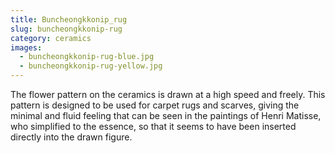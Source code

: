 ```yaml
---
title: Buncheongkkonip_rug
slug: buncheongkkonip-rug
category: ceramics
images:
  - buncheongkkonip-rug-blue.jpg
  - buncheongkkonip-rug-yellow.jpg
---
```


The flower pattern on the  ceramics is drawn at a high speed and freely.  This pattern is designed to be used for carpet rugs and scarves, giving the minimal and fluid feeling that can be seen in the paintings of Henri Matisse,  who simplified to the essence, so that it seems to have been inserted  directly into the drawn figure.
